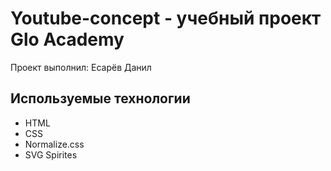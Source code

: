 # Youtube-concept - учебный проект Glo Academy
Проект выполнил: Есарёв Данил

## Используемые технологии
- HTML
- CSS
- Normalize.css
- SVG Spirites
